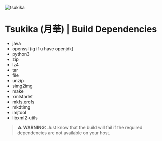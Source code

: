 ![tsukika](https://github.com/ayumi-aiko/banners/blob/main/lynette-behind-a-glass-looking-surface.jpg?raw=true)

# Tsukika (月華) | Build Dependencies

- java
- openssl (ig if u have openjdk)
- python3
- zip
- lz4
- tar
- file
- unzip
- simg2img
- make
- xmlstarlet
- mkfs.erofs
- mkdtimg
- imjtool
- libxml2-utils

> ⚠️ **WARNING:** Just know that the build will fail if the required dependencies are not available on your host.